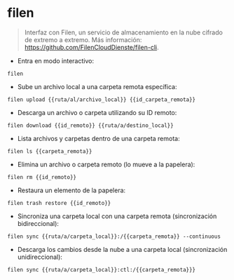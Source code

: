 # filen

> Interfaz con Filen, un servicio de almacenamiento en la nube cifrado de extremo a extremo.
> Más información: <https://github.com/FilenCloudDienste/filen-cli>.

- Entra en modo interactivo:

`filen`

- Sube un archivo local a una carpeta remota específica:

`filen upload {{ruta/al/archivo_local}} {{id_carpeta_remota}}`

- Descarga un archivo o carpeta utilizando su ID remoto:

`filen download {{id_remoto}} {{ruta/a/destino_local}}`

- Lista archivos y carpetas dentro de una carpeta remota:

`filen ls {{carpeta_remota}}`

- Elimina un archivo o carpeta remoto (lo mueve a la papelera):

`filen rm {{id_remoto}}`

- Restaura un elemento de la papelera:

`filen trash restore {{id_remoto}}`

- Sincroniza una carpeta local con una carpeta remota (sincronización bidireccional):

`filen sync {{ruta/a/carpeta_local}}:/{{carpeta_remota}} --continuous`

- Descarga los cambios desde la nube a una carpeta local (sincronización unidireccional):

`filen sync {{ruta/a/carpeta_local}}:ctl:/{{carpeta_remota}}}`
